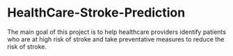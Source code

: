 # HealthCare-Stroke-Prediction
The main goal of this project is to help healthcare providers identify patients who are at high risk of stroke and take preventative measures to reduce the risk of stroke.
